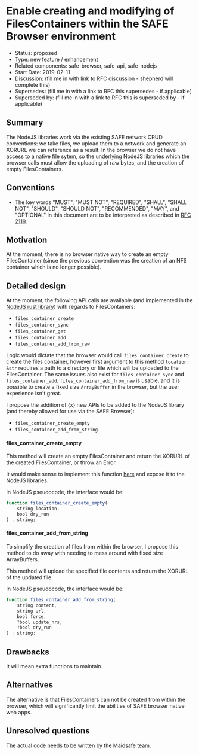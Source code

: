 # Enable creating and modifying of FilesContainers within the SAFE Browser environment

- Status: proposed
- Type: new feature / enhancement
- Related components: safe-browser, safe-api, safe-nodejs
- Start Date: 2019-02-11
- Discussion: (fill me in with link to RFC discussion - shepherd will complete this) 
- Supersedes: (fill me in with a link to RFC this supersedes - if applicable)
- Superseded by: (fill me in with a link to RFC this is superseded by - if applicable)

## Summary

The NodeJS libraries work via the existing SAFE network CRUD conventions: we take files, we upload them to a network and generate an XORURL we can reference as a result. In the browser we do not have access to a native file sytem, so the underlying NodeJS libraries which the browser calls must allow the uploading of raw bytes, and the creation of empty FilesContainers.

## Conventions
- The key words "MUST", "MUST NOT", "REQUIRED", "SHALL", "SHALL NOT", "SHOULD", "SHOULD NOT", "RECOMMENDED", "MAY", and "OPTIONAL" in this document are to be interpreted as described in [RFC 2119](http://tools.ietf.org/html/rfc2119).

## Motivation

At the moment, there is no browser native way to create an empty FilesContainer (since the previous convention was the creation of an NFS container which is no longer possible).

## Detailed design

At the moment, the following API calls are available (and implemented in the [NodeJS rust library](https://github.com/maidsafe/safe-nodejs/blob/master/native/src/lib.rs)) with regards to FilesContainers:

* `files_container_create`
* `files_container_sync`
* `files_container_get`
* `files_container_add`
* `files_container_add_from_raw`

Logic would dictate that the browser would call `files_container_create` to create the files container, however first argument to this method `location: &str` requires a path to a directory or file which will be uploaded to the FilesContainer. The same issues also exist for `files_container_sync` and `files_container_add`. `files_container_add_from_raw` is usable, and it is possible to create a fixed size `ArrayBuffer` in the browser, but the user experience isn't great.

I propose the addition of {x} new APIs to be added to the NodeJS library (and thereby allowed for use via the SAFE Browser):

* `files_container_create_empty`
* `files_container_add_from_string`

#### files_container_create_empty

This method will create an empty FilesContainer and return the XORURL of the created FilesContainer, or throw an Error.

It would make sense to implement this function [here](https://github.com/maidsafe/safe-api/blob/81687e0a57161f2a7203c62b9897511618862242/safe-api/src/api/files.rs#L55) and expose it to the NodeJS libraries.

In NodeJS pseudocode, the interface would be:

```js
function files_container_create_empty(
    string location,
    bool dry_run
) : string;
```

#### files_container_add_from_string

To simplify the creation of files from within the browser, I propose this method to do away with needing to mess around with fixed size ArrayBuffers.

This method will upload the specified file contents and return the XORURL of the updated file.

In NodeJS pseudocode, the interface would be:

```js
function files_container_add_from_string(
    string content,
    string url,
    bool force,
    ?bool update_nrs,
    ?bool dry_run
) : string;
```


## Drawbacks

It will mean extra functions to maintain.

## Alternatives

The alternative is that FilesContainers can not be created from within the browser, which will significantly limit the abilities of SAFE browser native web apps.

## Unresolved questions

The actual code needs to be written by the Maidsafe team.
